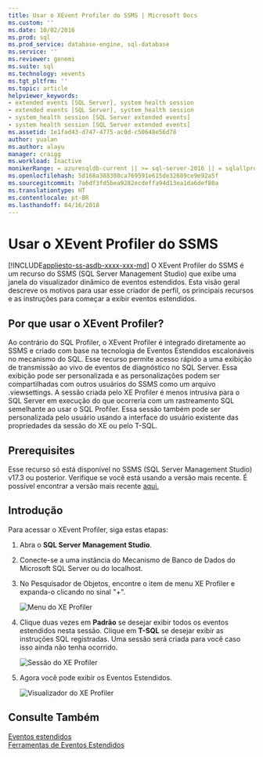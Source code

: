 ```yaml
---
title: Usar o XEvent Profiler do SSMS | Microsoft Docs
ms.custom: ''
ms.date: 10/02/2016
ms.prod: sql
ms.prod_service: database-engine, sql-database
ms.service: ''
ms.reviewer: genemi
ms.suite: sql
ms.technology: xevents
ms.tgt_pltfrm: ''
ms.topic: article
helpviewer_keywords:
- extended events [SQL Server], system health session
- extended events [SQL Server], system_health session
- system_health session [SQL Server extended events]
- system health session [SQL Server extended events]
ms.assetid: 1e1fad43-d747-4775-ac0d-c50648e56d78
author: yualan
ms.author: alayu
manager: craigg
ms.workload: Inactive
monikerRange: = azuresqldb-current || >= sql-server-2016 || = sqlallproducts-allversions
ms.openlocfilehash: 5d168a388308ca769591e615de32689ce9e92a5f
ms.sourcegitcommit: 7a6df3fd5bea9282ecdeffa94d13ea1da6def80a
ms.translationtype: HT
ms.contentlocale: pt-BR
ms.lasthandoff: 04/16/2018
---
```

# <a name="use-the-ssms-xevent-profiler"></a>Usar o XEvent Profiler do SSMS
[!INCLUDE[appliesto-ss-asdb-xxxx-xxx-md](../../includes/appliesto-ss-asdb-xxxx-xxx-md.md)]
O XEvent Profiler do SSMS é um recurso do SSMS (SQL Server Management Studio) que exibe uma janela do visualizador dinâmico de eventos estendidos. Esta visão geral descreve os motivos para usar esse criador de perfil, os principais recursos e as instruções para começar a exibir eventos estendidos.

## <a name="why-would-i-use-the-xevent-profiler"></a>Por que usar o XEvent Profiler?
Ao contrário do SQL Profiler, o XEvent Profiler é integrado diretamente ao SSMS e criado com base na tecnologia de Eventos Estendidos escalonáveis no mecanismo do SQL. Esse recurso permite acesso rápido a uma exibição de transmissão ao vivo de eventos de diagnóstico no SQL Server. Essa exibição pode ser personalizada e as personalizações podem ser compartilhadas com outros usuários do SSMS como um arquivo .viewsettings. A sessão criada pelo XE Profiler é menos intrusiva para o SQL Server em execução do que ocorreria com um rastreamento SQL semelhante ao usar o SQL Profiler. Essa sessão também pode ser personalizada pelo usuário usando a interface do usuário existente das propriedades da sessão do XE ou pelo T-SQL.

## <a name="prerequisites"></a>Prerequisites
Esse recurso só está disponível no SSMS (SQL Server Management Studio) v17.3 ou posterior. Verifique se você está usando a versão mais recente. É possível encontrar a versão mais recente [aqui.](https://docs.microsoft.com/en-us/sql/ssms/download-sql-server-management-studio-ssms)

## <a id="getting-started"></a>Introdução
Para acessar o XEvent Profiler, siga estas etapas:

1. Abra o **SQL Server Management Studio**.

2. Conecte-se a uma instância do Mecanismo de Banco de Dados do Microsoft SQL Server ou do localhost.

3. No Pesquisador de Objetos, encontre o item de menu XE Profiler e expanda-o clicando no sinal "+".

   ![Menu do XE Profiler](media/xevents-xe-profiler-menu.png)

4. Clique duas vezes em **Padrão** se desejar exibir todos os eventos estendidos nesta sessão. Clique em **T-SQL** se desejar exibir as instruções SQL registradas. Uma sessão será criada para você caso isso ainda não tenha ocorrido.

   ![Sessão do XE Profiler](media/xevents-xe-profiler-start-session.png)

5. Agora você pode exibir os Eventos Estendidos.

   ![Visualizador do XE Profiler](media/xevents-xe-profiler-start-viewer.png)

## <a name="see-also"></a>Consulte Também
[Eventos estendidos](../../relational-databases/extended-events/extended-events.md)  
[Ferramentas de Eventos Estendidos](../../relational-databases/extended-events/extended-events-tools.md)  
  
  
